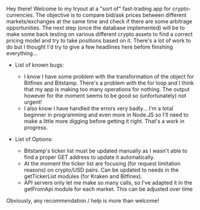 Hey there! Welcome to my tryout at a "sort of" fast-trading app for crypto-currencies.  The objective is to compare bid/ask prices between different markets/exchanges at the same time and check if there are some arbitrage opportunities. The next step (once the database implemented) will be to make some back testing on various different crypto assets to find a correct pricing model and try to take positions based on it.
There's a lot of work to do but I thought I'd try to give a few headlines here before finishing everything...

- List of known bugs:
  * I know I have some problem with the transformation of the object for Bitfinex and Bitstamp. There's a problem with the for loop and I think that my app is making too many operations for nothing. The output however for the moment seems to be good so (unfortunately) not urgent!
  * I also know I have handled the errors very badly... I'm a total beginner in programming and even more in Node.JS so I'll need to make a little more digging before getting it right. That's a work in progress.

- List of Options:
  * Bitstamp's ticker list must be updated manually as I wasn't able to find a proper GET address to update it automatically.
  * At the moment the ticker list are focusing (for request limitation reasons) on crypto/USD pairs. Can be updated to needs in the getTickerList modules (for Kraken and Bitfinex).
  * API servers only let me make so many calls, so I've adapted it in the getFromApi module for each market. This can be adjusted over time

Obviously, any recommendation / help is more than welcome!
